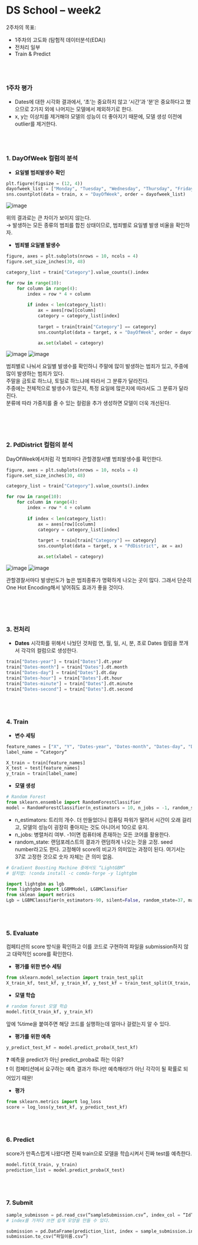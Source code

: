 # DS School – week2
2주차의 목표: 
- 1주차의 고도화 (탐험적 데이터분석(EDA))
- 전처리 일부
- Train & Predict
</br>
</br>

### 1주차 평가
- Dates에 대한 시각화 결과에서, ‘초’는 중요하지 않고 ‘시간’과 ‘분’은 중요하다고 했으므로 2가지 외에 나머지는 모델에서 제외하기로 한다.
- x, y는 이상치를 제거해야 모델의 성능이 더 좋아지기 때문에, 모델 생성 이전에 outlier를 제거한다.
</br>
</br>

### 1. DayOfWeek 컬럼의 분석
- **요일별 범죄발생수 확인**
``` python
plt.figure(figsize = (12, 4))
dayofweek_list = ["Monday", "Tuesday", "Wednesday", "Thursday", "Friday", "Saturday", "Sunday"]
sns.countplot(data = train, x = "DayOfWeek", order = dayofweek_list)
```
![image](https://user-images.githubusercontent.com/41939828/97017654-262b3200-1589-11eb-92e8-9a08e3fa9440.png)

위의 결과로는 큰 차이가 보이지 않는다.</br>
→ 발생하는 모든 종류의 범죄를 합친 상태이므로, 범죄별로 요일별 발생 비율을 확인하자.

- **범죄별 요일별 발생수**
``` python
figure, axes = plt.subplots(nrows = 10, ncols = 4)
figure.set_size_inches(30, 48)

category_list = train["Category"].value_counts().index

for row in range(10):
    for column in range(4):
        index = row * 4 + column
        
        if index < len(category_list):
            ax = axes[row][column]
            category = category_list[index]
        
            target = train[train["Category"] == category]
            sns.countplot(data = target, x = "DayOfWeek", order = dayofweek_list, ax = ax)

            ax.set(xlabel = category)
```
![image](https://user-images.githubusercontent.com/41939828/97017692-32af8a80-1589-11eb-96f0-ccedee037330.png)
![image](https://user-images.githubusercontent.com/41939828/97017724-3c38f280-1589-11eb-8bfd-43db27cf8a6f.png)

 
범죄별로 나눠서 요일별 발생수를 확인하니 주말에 많이 발생하는 범죄가 있고, 주중에 많이 발생하는 범죄가 있다.</br>
주말을 금토로 하느냐, 토일로 하느냐에 따라서 그 분류가 달라진다.</br>
주중에는 전체적으로 발생수가 많은지, 특정 요일에 많은지에 따라서도 그 분류가 달라진다.</br>
분류에 따라 가중치를 줄 수 있는 컬럼을 추가 생성하면 모델이 더욱 개선된다.
</br>
</br>
</br>
</br>
</br>


### 2. PdDistrict 컬럼의 분석
DayOfWeek에서처럼 각 범죄마다 관할경찰서별 범죄발생수를 확인한다.
``` python
figure, axes = plt.subplots(nrows = 10, ncols = 4)
figure.set_size_inches(30, 48)

category_list = train["Category"].value_counts().index

for row in range(10):
    for column in range(4):
        index = row * 4 + column
        
        if index < len(category_list):
            ax = axes[row][column]
            category = category_list[index]
        
            target = train[train["Category"] == category]
            sns.countplot(data = target, x = "PdDistrict", ax = ax)

            ax.set(xlabel = category)
```
![image](https://user-images.githubusercontent.com/41939828/97017763-465af100-1589-11eb-991d-6ced81b4d8c9.png)
![image](https://user-images.githubusercontent.com/41939828/97017799-4fe45900-1589-11eb-8041-0f4e39f0ceca.png)
 
관할경찰서마다 발생빈도가 높은 범죄종류가 명확하게 나오는 곳이 많다. 그래서 단순히 One Hot Encoding해서 넣어줘도 효과가 좋을 것이다.
</br>
</br>
</br>
</br>
</br>

### 3. 전처리
- **Dates**
시각화를 위해서 나눴던 것처럼 연, 월, 일, 시, 분, 초로 Dates 컬럼을 쪼개서 각각의 컬럼으로 생성한다.
``` python
train["Dates-year"] = train["Dates"].dt.year
train["Dates-month"] = train["Dates"].dt.month
train["Dates-day"] = train["Dates"].dt.day
train["Dates-hour"] = train["Dates"].dt.hour
train["Dates-minute"] = train["Dates"].dt.minute
train["Dates-second"] = train["Dates"].dt.second
```
</br>
</br>


### 4. Train
- **변수 세팅**
``` python
feature_names = ["X", "Y", "Dates-year", "Dates-month", "Dates-day", "Dates-hour", "Dates-minute", "Dates-second"]
label_name = “Category”

X_train = train[feature_names]
X_test = test[feature_names]
y_train = train[label_name]
```

- **모델 생성**
``` python
# Random Forest
from sklearn.ensemble import RandomForestClassifier
model = RandomForestClassifier(n_estimators = 10, n_jobs = -1, random_state = 37)
```
- n_estimators: 트리의 개수. 더 만들었더니 컴퓨팅 파워가 딸려서 시간이 오래 걸리고, 모델의 성능이 굉장히 좋아지는 것도 아니어서 10으로 유지.
- n_jobs: 병렬처리 여부. -1이면 컴퓨터에 존재하는 모든 코어를 활용한다.
- random_state: 랜덤포레스트의 결과가 랜덤하게 나오는 것을 고정. seed number라고도 한다. 고정해야 score의 비교가 의미있는 과정이 된다. 여기서는 37로 고정한 것으로 숫자 자체는 큰 의미 없음.

``` python
# Gradient Boosting Machine 중에서도 “LightGBM”
# 설치법: !conda install -c comda-forge -y lightgbm

import lightgbm as lgb
from lightgbm import LGBMModel, LGBMClassifier
from sklean import metrics
Lgb = LGBMClassifier(n_estimators-90, silent=False, random_state=37, max_depth=5, num_leaves=31, metrics=’auc’)
```
</br>
</br>


### 5. Evaluate
컴페티션의 score 방식을 확인하고 이를 코드로 구현하여 파일을 submission하지 않고 대략적인 score를 확인한다.

- **평가를 위한 변수 세팅**
``` python
from sklearn.model_selection import train_test_split
X_train_kf, test_kf, y_train_kf, y_test_kf = train_test_split(X_train, y_train, test_size = 0.3, random_state = 37)
```

- **모델 학습**
``` python
# random forest 모델 학습
model.fit(X_train_kf, y_train_kf)
```
앞에 %time을 붙여주면 해당 코드를 실행하는데 얼마나 걸렸는지 알 수 있다.

- **평가를 위한 예측**
``` python
y_predict_test_kf = model.predict_proba(X_test_kf)
```
:question: 예측을 predict가 아닌 predict_proba로 하는 이유? </br>
:exclamation: 이 컴페티션에서 요구하는 예측 결과가 하나만 예측해라!가 아닌 각각이 될 확률로 되어있기 때문!

- **평가**
``` python
from sklearn.metrics import log_loss
score = log_loss(y_test_kf, y_predict_test_kf)
```
</br>
</br>


### 6. Predict
score가 만족스럽게 나왔다면 진짜 train으로 모델을 학습시켜서 진짜 test를 예측한다.
``` python
model.fit(X_train, y_train)
prediction_list = model.predict_proba(X_test)
```
</br>
</br>


### 7. Submit
``` python
sample_submisson = pd.read_csv(“sampleSubmission.csv”, index_col = “Id”)
# index를 가져다 쓰면 쉽게 모양을 만들 수 있다.

submission = pd.DataFrame(prediction_list, index = sample_submission.index, columns = model.classes)
submission.to_csv(“파일이름.csv”)
```
